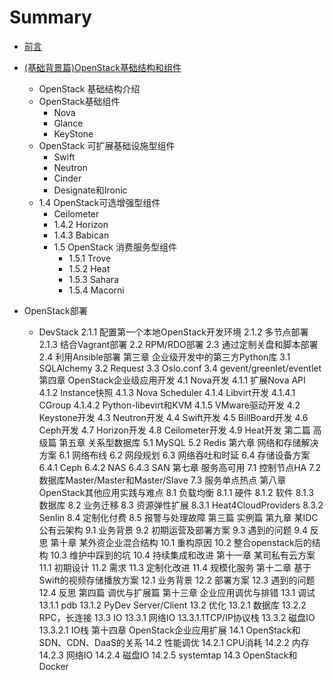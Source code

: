 # Summary
* [前言](README.md)
* [(基础背景篇)OpenStack基础结构和组件](introduction/README.md)
  * OpenStack 基础结构介绍
  * OpenStack基础组件
    * Nova
    * Glance
    * KeyStone
  * OpenStack 可扩展基础设施型组件
    * Swift
    * Neutron
    * Cinder
    * Designate和Ironic
  * 1.4	OpenStack可选增强型组件
    * Ceilometer
    * 1.4.2	Horizon
    * 1.4.3	Babican
    * 1.5	OpenStack 消费服务型组件
      * 1.5.1	Trove
      * 1.5.2	Heat
      * 1.5.3	Sahara
      * 1.5.4	Macorni
      
* OpenStack部署
  * DevStack
2.1.1	配置第一个本地OpenStack开发环境
2.1.2	多节点部署
2.1.3	结合Vagrant部署
2.2	RPM/RDO部署
2.3	通过定制关盘和脚本部署
2.4	利用Ansible部署
第三章	企业级开发中的第三方Python库
3.1	SQLAlchemy
3.2	Request
3.3	Oslo.conf
3.4	gevent/greenlet/eventlet
第四章	OpenStack企业级应用开发
4.1	Nova开发
4.1.1	扩展Nova API
4.1.2	Instance快照
4.1.3	Nova Scheduler
4.1.4	Libvirt开发
4.1.4.1	CGroup
4.1.4.2	Python-libevirt和KVM
4.1.5	VMware驱动开发
4.2	Keystone开发
4.3	Neutron开发
4.4	Swift开发
4.5	BillBoard开发
4.6	Ceph开发
4.7	Horizon开发
4.8	Ceilometer开发
4.9	Heat开发
第二篇 高级篇
第五章	关系型数据库
5.1	MySQL
5.2	Redis
第六章	网络和存储解决方案
6.1	网络布线
6.2	网段规划
6.3	网络吞吐和时延
6.4	存储设备方案
6.4.1	Ceph
6.4.2	NAS
6.4.3	SAN 
第七章	服务高可用
7.1	控制节点HA
7.2	数据库Master/Master和Master/Slave
7.3	服务单点热点
第八章 	OpenStack其他应用实践与难点
8.1	负载均衡
8.1.1	硬件
8.1.2	软件
8.1.3	数据库
8.2	业务迁移
8.3	资源弹性扩展
8.3.1	Heat4CloudProviders
8.3.2	Senlin
8.4	定制化付费
8.5	报警与处理故障
第三篇 实例篇
第九章	某IDC公有云架构
9.1    业务背景
9.2    初期运营及部署方案
9.3    遇到的问题
9.4    反思
第十章	某外资企业混合结构
10.1    重构原因
10.2    整合openstack后的结构
10.3    维护中踩到的坑
10.4    持续集成和改进
第十一章	某司私有云方案
11.1    初期设计
11.2    需求
11.3    定制化改进
11.4    规模化服务
第十二章	基于Swift的视频存储播放方案
12.1    业务背景
12.2    部署方案
12.3    遇到的问题
12.4    反思
第四篇 调优与扩展篇
第十三章	企业应用调优与排错
13.1	调试
13.1.1	pdb
13.1.2	PyDev Server/Client
13.2	优化
13.2.1	数据库
13.2.2	RPC，长连接
13.3	IO
13.3.1	网络IO
13.3.1.1TCP/IP协议栈
13.3.2	磁盘IO
13.3.2.1	IO栈
第十四章	OpenStack企业应用扩展
14.1	OpenStack和SDN、CDN、DaaS的关系
14.2	性能调优
14.2.1	CPU消耗
14.2.2	内存
14.2.3	网络IO
14.2.4	磁盘IO
14.2.5	systemtap
14.3	OpenStack和Docker


